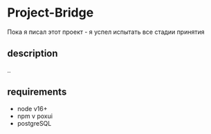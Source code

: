 # Project-Bridge
Пока я писал этот проект - я успел испытать все стадии принятия

## description
..

## requirements
* node v16+
* npm v poxui
* postgreSQL

